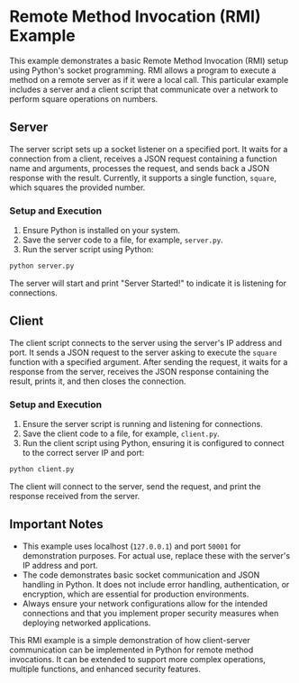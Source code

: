 # Remote Method Invocation (RMI) Example

This example demonstrates a basic Remote Method Invocation (RMI) setup using Python's socket programming. RMI allows a program to execute a method on a remote server as if it were a local call. This particular example includes a server and a client script that communicate over a network to perform square operations on numbers.

## Server

The server script sets up a socket listener on a specified port. It waits for a connection from a client, receives a JSON request containing a function name and arguments, processes the request, and sends back a JSON response with the result. Currently, it supports a single function, `square`, which squares the provided number.

### Setup and Execution

1. Ensure Python is installed on your system.
2. Save the server code to a file, for example, `server.py`.
3. Run the server script using Python:

```bash
python server.py
```

The server will start and print "Server Started!" to indicate it is listening for connections.

## Client

The client script connects to the server using the server's IP address and port. It sends a JSON request to the server asking to execute the `square` function with a specified argument. After sending the request, it waits for a response from the server, receives the JSON response containing the result, prints it, and then closes the connection.

### Setup and Execution

1. Ensure the server script is running and listening for connections.
2. Save the client code to a file, for example, `client.py`.
3. Run the client script using Python, ensuring it is configured to connect to the correct server IP and port:

```bash
python client.py
```

The client will connect to the server, send the request, and print the response received from the server.

## Important Notes

- This example uses localhost (`127.0.0.1`) and port `50001` for demonstration purposes. For actual use, replace these with the server's IP address and port.
- The code demonstrates basic socket communication and JSON handling in Python. It does not include error handling, authentication, or encryption, which are essential for production environments.
- Always ensure your network configurations allow for the intended connections and that you implement proper security measures when deploying networked applications.

This RMI example is a simple demonstration of how client-server communication can be implemented in Python for remote method invocations. It can be extended to support more complex operations, multiple functions, and enhanced security features.
